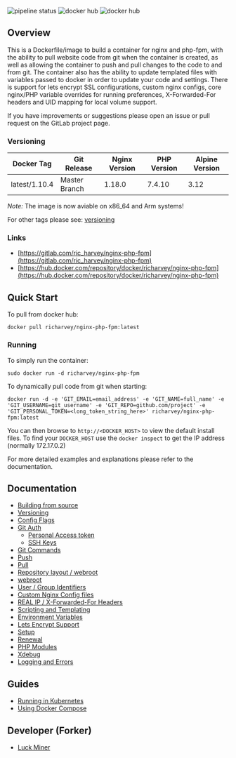 ![pipeline status](https://gitlab.com/ric_harvey/nginx-php-fpm/badges/master/pipeline.svg)
![docker hub](https://img.shields.io/docker/pulls/richarvey/nginx-php-fpm.svg?style=flat)
![docker hub](https://img.shields.io/docker/stars/richarvey/nginx-php-fpm.svg?style=flat)

## Overview

This is a Dockerfile/image to build a container for nginx and php-fpm, with the ability to pull website code from git when the container is created, as well as allowing the container to push and pull changes to the code to and from git. The container also has the ability to update templated files with variables passed to docker in order to update your code and settings. There is support for lets encrypt SSL configurations, custom nginx configs, core nginx/PHP variable overrides for running preferences, X-Forwarded-For headers and UID mapping for local volume support.

If you have improvements or suggestions please open an issue or pull request on the GitLab project page.

### Versioning

| Docker Tag    | Git Release   | Nginx Version | PHP Version | Alpine Version |
| ------------- | ------------- | ------------- | ----------- | -------------- |
| latest/1.10.4 | Master Branch | 1.18.0        | 7.4.10      | 3.12           |

_Note:_ The image is now aviable on x86_64 and Arm systems!

For other tags please see: [versioning](https://gitlab.com/ric_harvey/nginx-php-fpm/blob/master/docs/versioning.md)

### Links

- [https://gitlab.com/ric_harvey/nginx-php-fpm](https://gitlab.com/ric_harvey/nginx-php-fpm)
- [https://hub.docker.com/repository/docker/richarvey/nginx-php-fpm](https://hub.docker.com/repository/docker/richarvey/nginx-php-fpm)

## Quick Start

To pull from docker hub:

```
docker pull richarvey/nginx-php-fpm:latest
```

### Running

To simply run the container:

```
sudo docker run -d richarvey/nginx-php-fpm
```

To dynamically pull code from git when starting:

```
docker run -d -e 'GIT_EMAIL=email_address' -e 'GIT_NAME=full_name' -e 'GIT_USERNAME=git_username' -e 'GIT_REPO=github.com/project' -e 'GIT_PERSONAL_TOKEN=<long_token_string_here>' richarvey/nginx-php-fpm:latest
```

You can then browse to `http://<DOCKER_HOST>` to view the default install files. To find your `DOCKER_HOST` use the `docker inspect` to get the IP address (normally 172.17.0.2)

For more detailed examples and explanations please refer to the documentation.

## Documentation

- [Building from source](https://gitlab.com/ric_harvey/nginx-php-fpm/blob/master/docs/building.md)
- [Versioning](https://gitlab.com/ric_harvey/nginx-php-fpm/blob/master/docs/versioning.md)
- [Config Flags](https://gitlab.com/ric_harvey/nginx-php-fpm/blob/master/docs/config_flags.md)
- [Git Auth](https://gitlab.com/ric_harvey/nginx-php-fpm/blob/master/docs/git_auth.md)
  - [Personal Access token](https://gitlab.com/ric_harvey/nginx-php-fpm/blob/master/docs/git_auth.md#personal-access-token)
  - [SSH Keys](https://gitlab.com/ric_harvey/nginx-php-fpm/blob/master/docs/git_auth.md#ssh-keys)
- [Git Commands](https://gitlab.com/ric_harvey/nginx-php-fpm/blob/master/docs/git_commands.md)
- [Push](https://gitlab.com/ric_harvey/nginx-php-fpm/blob/master/docs/git_commands.md#push-code-to-git)
- [Pull](https://gitlab.com/ric_harvey/nginx-php-fpm/blob/master/docs/git_commands.md#pull-code-from-git-refresh)
- [Repository layout / webroot](https://gitlab.com/ric_harvey/nginx-php-fpm/blob/master/docs/repo_layout.md)
- [webroot](https://gitlab.com/ric_harvey/nginx-php-fpm/blob/master/docs/repo_layout.md#src--webroot)
- [User / Group Identifiers](https://gitlab.com/ric_harvey/nginx-php-fpm/blob/master/docs/UID_GID_Mapping.md)
- [Custom Nginx Config files](https://gitlab.com/ric_harvey/nginx-php-fpm/blob/master/docs/nginx_configs.md)
- [REAL IP / X-Forwarded-For Headers](https://gitlab.com/ric_harvey/nginx-php-fpm/blob/master/docs/nginx_configs.md#real-ip--x-forwarded-for-headers)
- [Scripting and Templating](https://gitlab.com/ric_harvey/nginx-php-fpm/blob/master/docs/scripting_templating.md)
- [Environment Variables](https://gitlab.com/ric_harvey/nginx-php-fpm/blob/master/docs/scripting_templating.md#using-environment-variables--templating)
- [Lets Encrypt Support](https://gitlab.com/ric_harvey/nginx-php-fpm/blob/master/docs/lets_encrypt.md)
- [Setup](https://gitlab.com/ric_harvey/nginx-php-fpm/blob/master/docs/lets_encrypt.md#setup)
- [Renewal](https://gitlab.com/ric_harvey/nginx-php-fpm/blob/master/docs/lets_encrypt.md#renewal)
- [PHP Modules](https://gitlab.com/ric_harvey/nginx-php-fpm/blob/master/docs/php_modules.md)
- [Xdebug](https://gitlab.com/ric_harvey/nginx-php-fpm/blob/master/docs/xdebug.md)
- [Logging and Errors](https://gitlab.com/ric_harvey/nginx-php-fpm/blob/master/docs/logs.md)

## Guides

- [Running in Kubernetes](https://gitlab.com/ric_harvey/nginx-php-fpm/blob/master/docs/guides/kubernetes.md)
- [Using Docker Compose](https://gitlab.com/ric_harvey/nginx-php-fpm/blob/master/docs/guides/docker_compose.md)

## Developer (Forker)

- [Luck Miner](https://github.com/luckminer)
